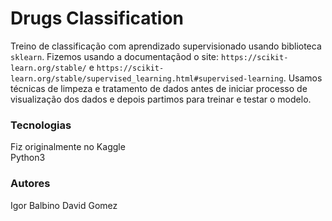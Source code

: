 # Drugs Classification

Treino de classificação com aprendizado supervisionado usando biblioteca `sklearn`. Fizemos usando a documentaçãod o site: `https://scikit-learn.org/stable/` e `https://scikit-learn.org/stable/supervised_learning.html#supervised-learning`.
Usamos técnicas de limpeza e tratamento de dados antes de iniciar processo de visualização dos dados e depois partimos para treinar e testar o modelo.

### Tecnologias
Fiz originalmente no Kaggle <br />
Python3

### Autores
Igor Balbino
David Gomez